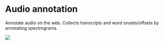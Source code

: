 Audio annotation
====

Annotate audio on the web. Collects transcripts and word onsets/offsets by annotating spectrograms.

![](https://raw.github.com/abarbu/audio-annotation/master/images/professortocat.png)
